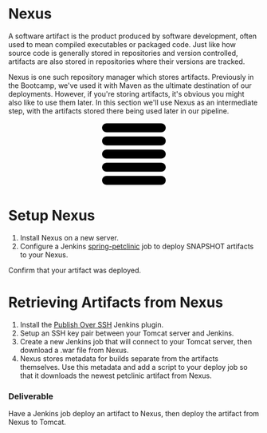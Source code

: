 # Nexus

A software artifact is the product produced by software development, often used to mean compiled executables or packaged code. Just like how source code is generally stored in repositories and version controlled, artifacts are also stored in repositories where their versions are tracked.

Nexus is one such repository manager which stores artifacts. Previously in the Bootcamp, we've used it with Maven as the ultimate destination of our deployments. However, if you're storing artifacts, it's obvious you might also like to use them later. In this section we'll use Nexus as an intermediate step, with the artifacts stored there being used later in our pipeline.

<center>

  ![](img5/nexus.png)

</center>

# Setup Nexus

1. Install Nexus on a new server.
2. Configure a Jenkins [spring-petclinic](https://github.com/liatrio/spring-petclinic) job to deploy SNAPSHOT artifacts to your Nexus.

Confirm that your artifact was deployed.

# Retrieving Artifacts from Nexus

1. Install the [Publish Over SSH](https://wiki.jenkins.io/display/JENKINS/Publish+Over+SSH+Plugin) Jenkins plugin.
2. Setup an SSH key pair between your Tomcat server and Jenkins. 
3. Create a new Jenkins job that will connect to your Tomcat server, then download a .war file from Nexus.
4. Nexus stores metadata for builds separate from the artifacts themselves. Use this metadata and add a script to your deploy job so that it downloads the newest petclinic artifact from Nexus.

### Deliverable

  Have a Jenkins job deploy an artifact to Nexus, then deploy the artifact from Nexus to Tomcat.

